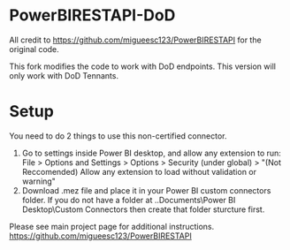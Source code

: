 # PowerBIRESTAPI-DoD
All credit to https://github.com/migueesc123/PowerBIRESTAPI for the original code. 

This fork modifies the code to work with DoD endpoints.
This version will only work with DoD Tennants.

# Setup
You need to do 2 things to use this non-certified connector.
1. Go to settings inside Power BI desktop, and allow any extension to run: File > Options and Settings > Options > Security (under global) > "(Not Reccomended) Allow any extension to load without validation or warning"
2. Download .mez file and place it in your Power BI custom connectors folder. If you do not have a folder at ..Documents\Power BI Desktop\Custom Connectors then create that folder sturcture first. 

Please see main project page for additional instructions. https://github.com/migueesc123/PowerBIRESTAPI